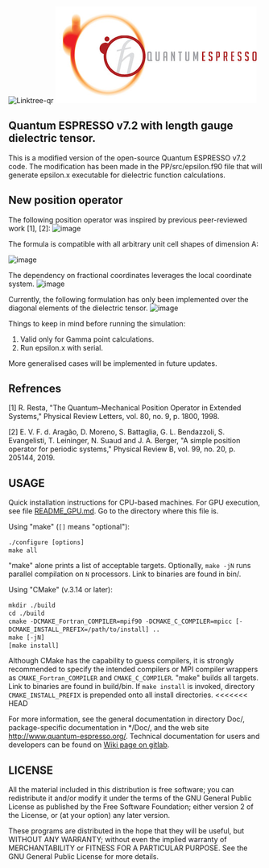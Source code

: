 <img width="160" height="160" alt="Linktree-qr" src="https://github.com/user-attachments/assets/d2947dbc-e777-4f0a-967d-5d0c30abc0fb" />  ![q-e-logo](logo.jpg) 


## Quantum ESPRESSO v7.2 with length gauge dielectric tensor. 
This is a modified version of the open-source Quantum ESPRESSO v7.2 code. The modification has been made in the PP/src/epsilon.f90 file that will generate epsilon.x executable for dielectric function calculations. 

## New position operator
The following position operator was inspired by previous peer-reviewed work [1], [2]:
<img width="1851" height="614" alt="image" src="https://github.com/user-attachments/assets/4318f5de-3b51-4536-8699-47fc0edcc491" />



The formula is compatible with all arbitrary unit cell shapes of dimension A:


<img width="934" height="304" alt="image" src="https://github.com/user-attachments/assets/b483ed47-86f6-4d86-aaca-3c5fbff8d857" />



The dependency on fractional coordinates leverages the local coordinate system.
<img width="495" height="352" alt="image" src="https://github.com/user-attachments/assets/dde510d5-785d-4d23-a8d9-77bc0c902832" />


Currently, the following formulation has only been implemented over the diagonal elements of the dielectric tensor.
<img width="837" height="603" alt="image" src="https://github.com/user-attachments/assets/e10d10fe-8fc9-48cd-b500-e6aee6531c3b" />

Things to keep in mind before running the simulation:
1) Valid only for Gamma point calculations.
2) Run epsilon.x with serial.

More generalised cases will be implemented in future updates.  

## Refrences
[1] R. Resta, "The Quantum–Mechanical Position Operator in Extended Systems," Physical Review Letters, vol. 80, no. 9, p. 1800, 1998. 

[2] E. V. F. d. Aragão, D. Moreno, S. Battaglia, G. L. Bendazzoli, S. Evangelisti, T. Leininger, N. Suaud and J. A. Berger, "A simple position operator for periodic systems," Physical Review B, vol. 99, no. 20, p. 205144, 2019.

## USAGE
Quick installation instructions for CPU-based machines. For GPU execution, see
file [README_GPU.md](README_GPU.md). Go to the directory where this file is. 

Using "make"
(`[]` means "optional"):
```
./configure [options]
make all
```
"make" alone prints a list of acceptable targets. Optionally,
`make -jN` runs parallel compilation on `N` processors.
Link to binaries are found in bin/.

Using "CMake" (v.3.14 or later):

```
mkdir ./build
cd ./build
cmake -DCMAKE_Fortran_COMPILER=mpif90 -DCMAKE_C_COMPILER=mpicc [-DCMAKE_INSTALL_PREFIX=/path/to/install] ..
make [-jN]
[make install]
```
Although CMake has the capability to guess compilers, it is strongly recommended to specify
the intended compilers or MPI compiler wrappers as `CMAKE_Fortran_COMPILER` and `CMAKE_C_COMPILER`.
"make" builds all targets. Link to binaries are found in build/bin.
If `make install` is invoked, directory `CMAKE_INSTALL_PREFIX`
is prepended onto all install directories.
<<<<<<< HEAD

For more information, see the general documentation in directory Doc/, 
package-specific documentation in \*/Doc/, and the web site 
http://www.quantum-espresso.org/. Technical documentation for users and
developers 
can be found on [Wiki page on gitlab](https://gitlab.com/QEF/q-e/-/wikis/home).


## LICENSE

All the material included in this distribution is free software;
you can redistribute it and/or modify it under the terms of the GNU
General Public License as published by the Free Software Foundation;
either version 2 of the License, or (at your option) any later version.

These programs are distributed in the hope that they will be useful, but
WITHOUT ANY WARRANTY; without even the implied warranty of MERCHANTABILITY
or FITNESS FOR A PARTICULAR PURPOSE. See the GNU General Public License
for more details.

